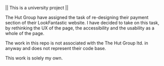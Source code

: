 || This is a university project ||

The Hut Group have assigned the task of re-designing their payment section of their LookFantastic website. I have decided to take on this task, by rethinking the UX of the page, the accessibility and the usability as a whole of the page.

The work in this repo is not associated with the The Hut Group ltd. in anyway and does not represent their code base.

This work is solely my own.
